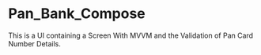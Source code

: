 # Pan_Bank_Compose
This is a UI containing a Screen With MVVM and the Validation of Pan Card Number Details.
